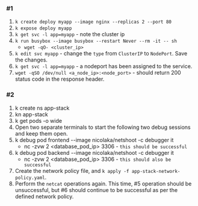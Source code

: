 ### #1
1. `k create deploy myapp --image nginx --replicas 2 --port 80`
2. `k expose deploy myapp`
3. `k get svc -l app=myapp` - note the cluster ip
4. `k run busybox --image busybox --restart Never --rm -it -- sh`
   * `wget -qO- <cluster_ip>` 
5. `k edit svc myapp` - change the `type` from `ClusterIP` to `NodePort`. Save the changes.
6. `k get svc -l app=myapp` - a nodeport has been assigned to the service.
7. `wget -qSO /dev/null <a_node_ip>:<node_port>` - should return 200 status code in the response header.

### #2
1. k create ns app-stack
2. kn app-stack
3. k get pods -o wide
4. Open two separate terminals to start the following two debug sessions and keep them open.
5. k debug pod frontend --image nicolaka/netshoot -c debugger it
   * nc -zvw 2 <database_pod_ip> 3306 - `this should be successful`
6. k debug pod backend --image nicolaka/netshoot -c debugger it
   * nc -zvw 2 <database_pod_ip> 3306 - `this should also be successful`
7. Create the network policy file, and `k apply -f app-stack-network-policy.yaml`.
8. Perform the `netcat` operations again. This time, #5 operation should be unsuccessful, but #6 should continue to be successful as per the defined network policy. 
